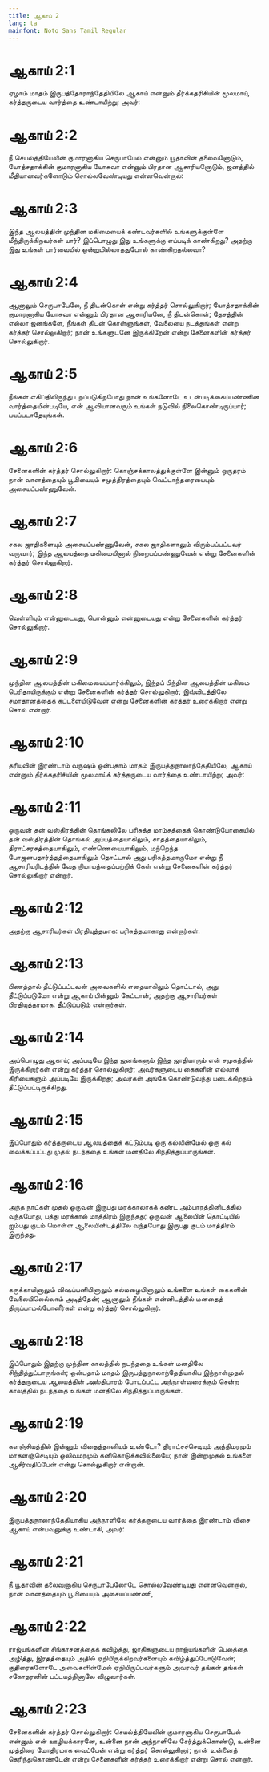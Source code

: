 ```yaml
---
title: ஆகாய் 2
lang: ta
mainfont: Noto Sans Tamil Regular
---
```


# ஆகாய் 2:1

ஏழாம் மாதம் இருபத்தோராந்தேதியிலே ஆகாய் என்னும் தீர்க்கதரிசியின் மூலமாய், கர்த்தருடைய வார்த்தை உண்டாயிற்று; அவர்:

# ஆகாய் 2:2

நீ செயல்த்தியேலின் குமாரனாகிய செருபாபேல் என்னும் யூதாவின் தலைவனோடும், யோத்சதாக்கின் குமாரனாகிய யோசுவா என்னும் பிரதான ஆசாரியனோடும், ஜனத்தில் மீதியானவர்களோடும் சொல்லவேண்டியது என்னவென்றால்:

# ஆகாய் 2:3

இந்த ஆலயத்தின் முந்தின மகிமையைக் கண்டவர்களில் உங்களுக்குள்ளே மீந்திருக்கிறவர்கள் யார்? இப்பொழுது இது உங்களுக்கு எப்படிக் காண்கிறது? அதற்கு இது உங்கள் பார்வையில் ஒன்றுமில்லாததுபோல் காண்கிறதல்லவா?

# ஆகாய் 2:4

ஆனாலும் செருபாபேலே, நீ திடன்கொள் என்று கர்த்தர் சொல்லுகிறார்; யோத்சதாக்கின் குமாரனாகிய யோசுவா என்னும் பிரதான ஆசாரியனே, நீ திடன்கொள்; தேசத்தின் எல்லா ஜனங்களே, நீங்கள் திடன் கொள்ளுங்கள், வேலையை நடத்துங்கள் என்று கர்த்தர் சொல்லுகிறார்; நான் உங்களுடனே இருக்கிறேன் என்று சேனைகளின் கர்த்தர் சொல்லுகிறார்.

# ஆகாய் 2:5

நீங்கள் எகிப்திலிருந்து புறப்படுகிறபோது நான் உங்களோடே உடன்படிக்கைப்பண்ணின வார்த்தையின்படியே, என் ஆவியானவரும் உங்கள் நடுவில் நிலைகொண்டிருப்பார்; பயப்படாதேயுங்கள்.

# ஆகாய் 2:6

சேனைகளின் கர்த்தர் சொல்லுகிறார்: கொஞ்சக்காலத்துக்குள்ளே இன்னும் ஒருதரம் நான் வானத்தையும் பூமியையும் சமுத்திரத்தையும் வெட்டாந்தரையையும் அசையப்பண்ணுவேன்.

# ஆகாய் 2:7

சகல ஜாதிகளையும் அசையப்பண்ணுவேன், சகல ஜாதிகளாலும் விரும்பப்பட்டவர் வருவார்; இந்த ஆலயத்தை மகிமையினால் நிறையப்பண்ணுவேன் என்று சேனைகளின் கர்த்தர் சொல்லுகிறார்.

# ஆகாய் 2:8

வெள்ளியும் என்னுடையது, பொன்னும் என்னுடையது என்று சேனைகளின் கர்த்தர் சொல்லுகிறார்.

# ஆகாய் 2:9

முந்தின ஆலயத்தின் மகிமையைப்பார்க்கிலும், இந்தப் பிந்தின ஆலயத்தின் மகிமை பெரிதாயிருக்கும் என்று சேனைகளின் கர்த்தர் சொல்லுகிறார்; இவ்விடத்திலே சமாதானத்தைக் கட்டளையிடுவேன் என்று சேனைகளின் கர்த்தர் உரைக்கிறார் என்று சொல் என்றார்.

# ஆகாய் 2:10

தரியுவின் இரண்டாம் வருஷம் ஒன்பதாம் மாதம் இருபத்துநாலாந்தேதியிலே, ஆகாய் என்னும் தீர்க்கதரிசியின் மூலமாய்க் கர்த்தருடைய வார்த்தை உண்டாயிற்று; அவர்:

# ஆகாய் 2:11

ஒருவன் தன் வஸ்திரத்தின் தொங்கலிலே பரிசுத்த மாம்சத்தைக் கொண்டுபோகையில் தன் வஸ்திரத்தின் தொங்கல் அப்பத்தையாகிலும், சாதத்தையாகிலும், திராட்சரசத்தையாகிலும், எண்ணெயையாகிலும், மற்றெந்த போஜனபதார்த்தத்தையாகிலும் தொட்டால் அது பரிசுத்தமாகுமோ என்று நீ ஆசாரியரிடத்தில் வேத நியாயத்தைப்பற்றிக் கேள் என்று சேனைகளின் கர்த்தர் சொல்லுகிறார் என்றார்.

# ஆகாய் 2:12

அதற்கு ஆசாரியர்கள் பிரதியுத்தமாக: பரிசுத்தமாகாது என்றார்கள்.

# ஆகாய் 2:13

பிணத்தால் தீட்டுப்பட்டவன் அவைகளில் எதையாகிலும் தொட்டால், அது தீட்டுப்படுமோ என்று ஆகாய் பின்னும் கேட்டான்; அதற்கு ஆசாரியர்கள் பிரதியுத்தரமாக: தீட்டுப்படும் என்றார்கள்.

# ஆகாய் 2:14

அப்பொழுது ஆகாய்; அப்படியே இந்த ஜனங்களும் இந்த ஜாதியாரும் என் சமுகத்தில் இருக்கிறார்கள் என்று கர்த்தர் சொல்லுகிறார்; அவர்களுடைய கைகளின் எல்லாக் கிரியைகளும் அப்படியே இருக்கிறது; அவர்கள் அங்கே கொண்டுவந்து படைக்கிறதும் தீட்டுப்பட்டிருக்கிறது.

# ஆகாய் 2:15

இப்போதும் கர்த்தருடைய ஆலயத்தைக் கட்டும்படி ஒரு கல்லின்மேல் ஒரு கல் வைக்கப்பட்டது முதல் நடந்ததை உங்கள் மனதிலே சிந்தித்துப்பாருங்கள்.

# ஆகாய் 2:16

அந்த நாட்கள் முதல் ஒருவன் இருபது மரக்காலாகக் கண்ட அம்பாரத்தினிடத்தில் வந்தபோது, பத்து மரக்கால் மாத்திரம் இருந்தது; ஒருவன் ஆலையின் தொட்டியில் ஐம்பது குடம் மொள்ள ஆலையினிடத்திலே வந்தபோது இருபது குடம் மாத்திரம் இருந்தது.

# ஆகாய் 2:17

கருக்காயினாலும் விஷப்பனியினாலும் கல்மழையினாலும் உங்களை உங்கள் கைகளின் வேலையிலெல்லாம் அடித்தேன்; ஆனாலும் நீங்கள் என்னிடத்தில் மனதைத் திருப்பாமல்போனீர்கள் என்று கர்த்தர் சொல்லுகிறார்.

# ஆகாய் 2:18

இப்போதும் இதற்கு முந்தின காலத்தில் நடந்ததை உங்கள் மனதிலே சிந்தித்துப்பாருங்கள்; ஒன்பதாம் மாதம் இருபத்துநாலாந்தேதியாகிய இந்நாள்முதல் கர்த்தருடைய ஆலயத்தின் அஸ்திபாரம் போடப்பட்ட அந்நாள்வரைக்கும் சென்ற காலத்தில் நடந்ததை உங்கள் மனதிலே சிந்தித்துப்பாருங்கள்.

# ஆகாய் 2:19

களஞ்சியத்தில் இன்னும் விதைத்தானியம் உண்டோ? திராட்சச்செடியும் அத்திமரமும் மாதளஞ்செடியும் ஒலிவமரமும் கனிகொடுக்கவில்லையே; நான் இன்றுமுதல் உங்களை ஆசீர்வதிப்பேன் என்று சொல்லுகிறார் என்றான்.

# ஆகாய் 2:20

இருபத்துநாலாந்தேதியாகிய அந்நாளிலே கர்த்தருடைய வார்த்தை இரண்டாம் விசை ஆகாய் என்பவனுக்கு உண்டாகி, அவர்:

# ஆகாய் 2:21

நீ யூதாவின் தலைவனாகிய செருபாபேலோடே சொல்லவேண்டியது என்னவென்றால், நான் வானத்தையும் பூமியையும் அசையப்பண்ணி,

# ஆகாய் 2:22

ராஜ்யங்களின் சிங்காசனத்தைக் கவிழ்த்து, ஜாதிகளுடைய ராஜ்யங்களின் பெலத்தை அழித்து, இரதத்தையும் அதில் ஏறியிருக்கிறவர்களையும் கவிழ்த்துப்போடுவேன்; குதிரைகளோடே அவைகளின்மேல் ஏறியிருப்பவர்களும் அவரவர் தங்கள் தங்கள் சகோதரனின் பட்டயத்தினாலே விழுவார்கள்.

# ஆகாய் 2:23

சேனைகளின் கர்த்தர் சொல்லுகிறார்: செயல்த்தியேலின் குமாரனாகிய செருபாபேல் என்னும் என் ஊழியக்காரனே, உன்னை நான் அந்நாளிலே சேர்த்துக்கொண்டு, உன்னை முத்திரை மோதிரமாக வைப்பேன் என்று கர்த்தர் சொல்லுகிறார்; நான் உன்னைத் தெரிந்துகொண்டேன் என்று சேனைகளின் கர்த்தர் உரைக்கிறார் என்று சொல் என்றார்.

